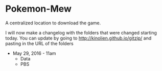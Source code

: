 # Pokemon-Mew
A centralized location to download the game.

I will now make a changelog with the folders that were changed starting today. You can update by going to http://kinolien.github.io/gitzip/ and pasting in the URL of the folders

* May 29, 2016 - 11am
  * Data
  * PBS
